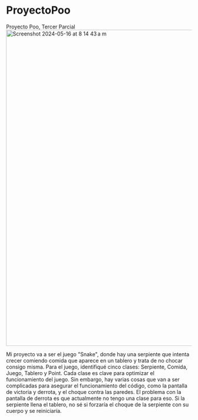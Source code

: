 # ProyectoPoo
Proyecto Poo, Tercer Parcial
<img width="855" alt="Screenshot 2024-05-16 at 8 14 43 a m" src="https://github.com/AlexStry/ProyectoPoo/assets/150042828/d13407a2-8875-4979-8ccb-de45f5e0132f">

Mi proyecto va a ser el juego "Snake", donde hay una serpiente que intenta crecer comiendo comida que aparece en un tablero y trata de no chocar consigo misma. Para el juego, identifiqué cinco clases: Serpiente, Comida, Juego, Tablero y Point. Cada clase es clave para optimizar el funcionamiento del juego. Sin embargo, hay varias cosas que van a ser complicadas para asegurar el funcionamiento del código, como la pantalla de victoria y derrota, y el choque contra las paredes. El problema con la pantalla de derrota es que actualmente no tengo una clase para eso. Si la serpiente llena el tablero, no sé si forzaría el choque de la serpiente con su cuerpo y se reiniciaría.
